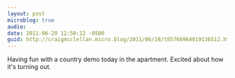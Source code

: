 ```yaml
---
layout: post
microblog: true
audio: 
date: 2011-06-28 12:50:12 -0500
guid: http://craigmcclellan.micro.blog/2011/06/28/t85766964819136512.html
---
```

Having fun with a country demo today in the apartment. Excited about how it's turning out.
